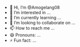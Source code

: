 - 👋 Hi, I’m @Amogelang08
- 👀 I’m interested in ...
- 🌱 I’m currently learning ...
- 💞️ I’m looking to collaborate on ...
- 📫 How to reach me ...
- 😄 Pronouns: ...
- ⚡ Fun fact: ...

<!---
Amogelang08/Amogelang08 is a ✨ special ✨ repository because its `README.md` (this file) appears on your GitHub profile.